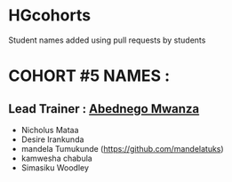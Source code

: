# HGcohorts
Student names added using pull requests by students

# COHORT #5 NAMES :
## Lead Trainer : [Abednego Mwanza](https://github.com/AbednegoTM)
- Nicholus Mataa
- Desire Irankunda
- mandela Tumukunde (https://github.com/mandelatuks)
- kamwesha chabula
- Simasiku Woodley

